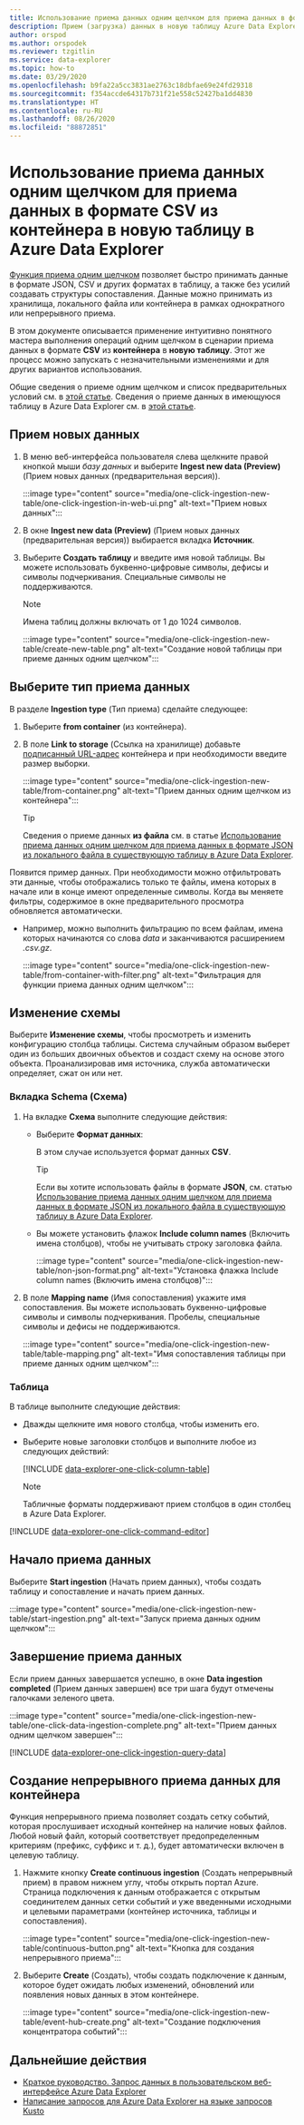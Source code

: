 ```yaml
---
title: Использование приема данных одним щелчком для приема данных в формате CSV из контейнера в новую таблицу в Azure Data Explorer
description: Прием (загрузка) данных в новую таблицу Azure Data Explorer одним щелчком.
author: orspod
ms.author: orspodek
ms.reviewer: tzgitlin
ms.service: data-explorer
ms.topic: how-to
ms.date: 03/29/2020
ms.openlocfilehash: b9fa22a5cc3831ae2763c18dbfae69e24fd29318
ms.sourcegitcommit: f354accde64317b731f21e558c52427ba1dd4830
ms.translationtype: HT
ms.contentlocale: ru-RU
ms.lasthandoff: 08/26/2020
ms.locfileid: "88872851"
---
```

# <a name="use-one-click-ingestion-to-ingest-csv-data-from-a-container-to-a-new-table-in-azure-data-explorer"></a>Использование приема данных одним щелчком для приема данных в формате CSV из контейнера в новую таблицу в Azure Data Explorer

[Функция приема одним щелчком](ingest-data-one-click.md) позволяет быстро принимать данные в формате JSON, CSV и других форматах в таблицу, а также без усилий создавать структуры сопоставления. Данные можно принимать из хранилища, локального файла или контейнера в рамках однократного или непрерывного приема.  

В этом документе описывается применение интуитивно понятного мастера выполнения операций одним щелчком в сценарии приема данных в формате **CSV** из **контейнера** в **новую таблицу**. Этот же процесс можно запускать с незначительными изменениями и для других вариантов использования.

Общие сведения о приеме одним щелчком и список предварительных условий см. в [этой статье](ingest-data-one-click.md).
Сведения о приеме данных в имеющуюся таблицу в Azure Data Explorer см. в [этой статье](one-click-ingestion-existing-table.md).

## <a name="ingest-new-data"></a>Прием новых данных

1. В меню веб-интерфейса пользователя слева щелкните правой кнопкой мыши *базу данных* и выберите **Ingest new data (Preview)** (Прием новых данных (предварительная версия)).

    :::image type="content" source="media/one-click-ingestion-new-table/one-click-ingestion-in-web-ui.png" alt-text="Прием новых данных":::
 
1. В окне **Ingest new data (Preview)** (Прием новых данных (предварительная версия)) выбирается вкладка **Источник**. 

1. Выберите **Создать таблицу** и введите имя новой таблицы. Вы можете использовать буквенно-цифровые символы, дефисы и символы подчеркивания. Специальные символы не поддерживаются.

    > [!NOTE]
    > Имена таблиц должны включать от 1 до 1024 символов.

    :::image type="content" source="media/one-click-ingestion-new-table/create-new-table.png" alt-text="Создание новой таблицы при приеме данных одним щелчком":::

## <a name="select-an-ingestion-type"></a>Выберите тип приема данных

В разделе **Ingestion type** (Тип приема) сделайте следующее:
   
  1. Выберите **from container** (из контейнера). 
  1. В поле **Link to storage** (Ссылка на хранилище) добавьте [подписанный URL-адрес](/azure/vs-azure-tools-storage-explorer-blobs#get-the-sas-for-a-blob-container) контейнера и при необходимости введите размер выборки.

      :::image type="content" source="media/one-click-ingestion-new-table/from-container.png" alt-text="Прием данных одним щелчком из контейнера":::

     > [!TIP] 
     > Сведения о приеме данных **из файла** см. в статье [Использование приема данных одним щелчком для приема данных в формате JSON из локального файла в существующую таблицу в Azure Data Explorer](one-click-ingestion-existing-table.md#select-an-ingestion-type).

Появится пример данных. При необходимости можно отфильтровать эти данные, чтобы отображались только те файлы, имена которых в начале или в конце имеют определенные символы. Когда вы меняете фильтры, содержимое в окне предварительного просмотра обновляется автоматически.
  
 * Например, можно выполнить фильтрацию по всем файлам, имена которых начинаются со слова *data* и заканчиваются расширением *.csv.gz*.

    :::image type="content" source="media/one-click-ingestion-new-table/from-container-with-filter.png" alt-text="Фильтрация для функции приема данных одним щелчком":::
  
## <a name="edit-the-schema"></a>Изменение схемы

Выберите **Изменение схемы**, чтобы просмотреть и изменить конфигурацию столбца таблицы. Система случайным образом выберет один из больших двоичных объектов и создаст схему на основе этого объекта. Проанализировав имя источника, служба автоматически определяет, сжат он или нет.

### <a name="schema-tab"></a>Вкладка Schema (Схема)

1. На вкладке **Схема** выполните следующие действия:

    * Выберите **Формат данных**:

        В этом случае используется формат данных **CSV**.

        > [!TIP]
        > Если вы хотите использовать файлы в формате **JSON**, см. статью [Использование приема данных одним щелчком для приема данных в формате JSON из локального файла в существующую таблицу в Azure Data Explorer](one-click-ingestion-existing-table.md#edit-the-schema).

    * Вы можете установить флажок **Include column names** (Включить имена столбцов), чтобы не учитывать строку заголовка файла.

        :::image type="content" source="media/one-click-ingestion-new-table/non-json-format.png" alt-text="Установка флажка Include column names (Включить имена столбцов)":::

1. В поле **Mapping name** (Имя сопоставления) укажите имя сопоставления. Вы можете использовать буквенно-цифровые символы и символы подчеркивания. Пробелы, специальные символы и дефисы не поддерживаются.

    :::image type="content" source="media/one-click-ingestion-new-table/table-mapping.png" alt-text="Имя сопоставления таблицы при приеме данных одним щелчком":::

### <a name="table"></a>Таблица

В таблице выполните следующие действия: 
 * Дважды щелкните имя нового столбца, чтобы изменить его.
 * Выберите новые заголовки столбцов и выполните любое из следующих действий:

    [!INCLUDE [data-explorer-one-click-column-table](includes/data-explorer-one-click-column-table.md)]

    > [!NOTE]
    > Табличные форматы поддерживают прием столбцов в один столбец в Azure Data Explorer.

[!INCLUDE [data-explorer-one-click-command-editor](includes/data-explorer-one-click-command-editor.md)]

## <a name="start-ingestion"></a>Начало приема данных

Выберите **Start ingestion** (Начать прием данных), чтобы создать таблицу и сопоставление и начать прием данных.

:::image type="content" source="media/one-click-ingestion-new-table/start-ingestion.png" alt-text="Запуск приема данных одним щелчком":::

## <a name="data-ingestion-completed"></a>Завершение приема данных

Если прием данных завершается успешно, в окне **Data ingestion completed** (Прием данных завершен) все три шага будут отмечены галочками зеленого цвета.

:::image type="content" source="media/one-click-ingestion-new-table/one-click-data-ingestion-complete.png" alt-text="Прием данных одним щелчком завершен"::: 

[!INCLUDE [data-explorer-one-click-ingestion-query-data](includes/data-explorer-one-click-ingestion-query-data.md)]

## <a name="create-continuous-ingestion-for-container"></a>Создание непрерывного приема данных для контейнера

Функция непрерывного приема позволяет создать сетку событий, которая прослушивает исходный контейнер на наличие новых файлов. Любой новый файл, который соответствует предопределенным критериям (префикс, суффикс и т. д.), будет автоматически включен в целевую таблицу. 

1. Нажмите кнопку **Create continuous ingestion** (Создать непрерывный прием) в правом нижнем углу, чтобы открыть портал Azure. Страница подключения к данным отображается с открытым соединителем данных сетки событий и уже введенными исходными и целевыми параметрами (контейнер источника, таблицы и сопоставления).
    
    :::image type="content" source="media/one-click-ingestion-new-table/continuous-button.png" alt-text="Кнопка для создания непрерывного приема":::

1. Выберите **Create** (Создать), чтобы создать подключение к данным, которое будет ожидать любых изменений, обновлений или появления новых данных в этом контейнере. 

    :::image type="content" source="media/one-click-ingestion-new-table/event-hub-create.png" alt-text="Создание подключения концентратора событий":::

## <a name="next-steps"></a>Дальнейшие действия

* [Краткое руководство. Запрос данных в пользовательском веб-интерфейсе Azure Data Explorer](web-query-data.md)
* [Написание запросов для Azure Data Explorer на языке запросов Kusto](write-queries.md)
